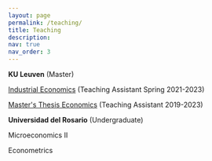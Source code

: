 ```yaml
---
layout: page
permalink: /teaching/
title: Teaching
description:
nav: true
nav_order: 3
---
```


<strong>KU Leuven</strong> (Master)

<a href="https://onderwijsaanbod.kuleuven.be/syllabi/e/D0M47BE.htm#activetab=doelstellingen_idp1780352">Industrial Economics</a> (Teaching Assistant Spring 2021-2023) 

<a href="https://onderwijsaanbod.kuleuven.be/2019/syllabi/e/D0C34AE.htm#activetab=doelstellingen_idm4733120">Master's Thesis Economics</a> (Teaching Assistant 2019-2023)

<strong>Universidad del Rosario</strong> (Undergraduate)

Microeconomics II 

Econometrics


